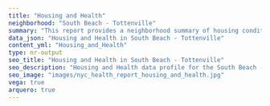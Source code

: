 ```yaml
---
title: "Housing and Health"
neighborhood: "South Beach - Tottenville"
summary: "This report provides a neighborhood summary of housing conditions and related health outcomes. It also describes population characteristics that can increase vulnerability to housing hazards."
data_json: "Housing and Health in South Beach - Tottenville"
content_yml: "Housing_and_Health"
type: nr-output
seo_title: "Housing and Health in South Beach - Tottenville"
seo_description: "Housing and Health data profile for the South Beach - Tottenville neighborhood of NYC."
seo_image: "images/nyc_health_report_housing_and_health.jpg"
vega: true
arquero: true
---
```

